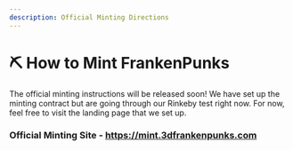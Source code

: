 ```yaml
---
description: Official Minting Directions
---
```


# ⛏ How to Mint FrankenPunks

The official minting instructions will be released soon! We have set up the minting contract but are going through our Rinkeby test right now. For now, feel free to visit the landing page that we set up.

### Official Minting Site - https://mint.3dfrankenpunks.com
